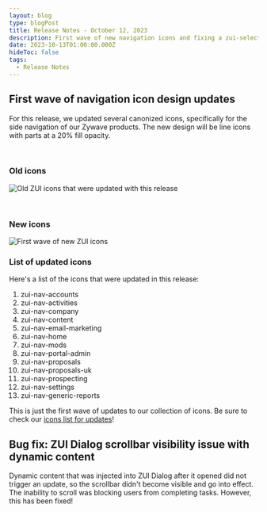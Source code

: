 ```yaml
---
layout: blog
type: blogPost
title: Release Notes - October 12, 2023
description: First wave of new navigation icons and fixing a zui-select-dropdown bug
date: 2023-10-13T01:00:00.000Z
hideToc: false
tags:
  - Release Notes
---
```

## First wave of navigation icon design updates

For this release, we updated several canonized icons, specifically for the side navigation of our Zywave products. The new design will be line icons with parts at a 20% fill opacity.

<br>

### Old icons

![Old ZUI icons that were updated with this release](/images/zui-nav-icons-old.png "Old ZUI icons that were updated with this release")

<br>

### New icons

![First wave of new ZUI icons](/images/zui-nav-icons-new.png "First wave of new ZUI icons")

<docs-spacer size="small"></docs-spacer>

### List of updated icons

Here's a list of the icons that were updated in this release:

1. zui-nav-accounts
2. zui-nav-activities
3. zui-nav-company
4. zui-nav-content
5. zui-nav-email-marketing
6. zui-nav-home
7. zui-nav-mods
8. zui-nav-portal-admin
9. zui-nav-proposals
10. zui-nav-proposals-uk
11. zui-nav-prospecting
12. zui-nav-settings
13. zui-nav-generic-reports

<docs-spacer size="small"></docs-spacer>

This is just the first wave of updates to our collection of icons. Be sure to check our [icons list for updates](/design-system/components/icons/?tab=usage)!

<docs-spacer></docs-spacer>

## Bug fix: ZUI Dialog scrollbar visibility issue with dynamic content

Dynamic content that was injected into ZUI Dialog after it opened did not trigger an update, so the scrollbar didn't become visible and go into effect. The inability to scroll was blocking users from completing tasks. However, this has been fixed!